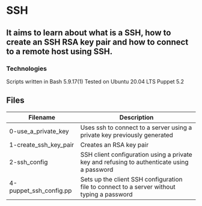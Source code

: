 # SSH
## It aims to learn about what is a SSH, how to create an SSH RSA key pair and how to connect to a remote host using SSH.

### Technologies
Scripts written in Bash 5.9.17(1)
Tested on Ubuntu 20.04 LTS
Puppet 5.2
## Files
|Filename	|Description
|-------------- |--------|
|0-use_a_private_key	   | Uses ssh to connect to a server using a private key previously generated
|1-create_ssh_key_pair	 | Creates an RSA key pair
|2-ssh_config	           | SSH client configuration using a private key and refusing to authenticate using a password
|4-puppet_ssh_config.pp	 | Sets up the client SSH configuration file to connect to a server without typing a password
